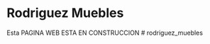# Rodriguez Muebles
Esta PAGINA WEB ESTA EN CONSTRUCCION 
#   r o d r i g u e z _ m u e b l e s 
 
 
